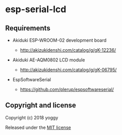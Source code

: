 esp-serial-lcd
====

Requirements
----

  - Akiduki ESP-WROOM-02 development board
    - http://akizukidenshi.com/catalog/g/gK-12236/

  - Akiduki AE-AQM0802 LCD module
    - http://akizukidenshi.com/catalog/g/gK-06795/

  - EspSoftwareSerial
    - https://github.com/plerup/espsoftwareserial/

Copyright and license
----
Copyright (c) 2018 yoggy

Released under the [MIT license](LICENSE)